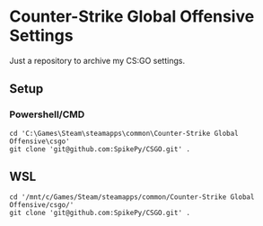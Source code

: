 # Counter-Strike Global Offensive Settings

Just a repository to archive my CS:GO settings.

## Setup

### Powershell/CMD

```
cd 'C:\Games\Steam\steamapps\common\Counter-Strike Global Offensive\csgo'
git clone 'git@github.com:SpikePy/CSGO.git' .
```

## WSL

```
cd '/mnt/c/Games/Steam/steamapps/common/Counter-Strike Global Offensive/csgo/'
git clone 'git@github.com:SpikePy/CSGO.git' .
```
